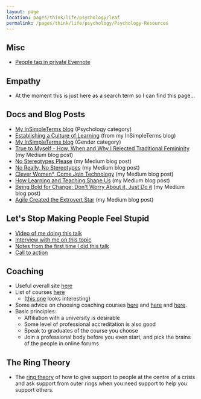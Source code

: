 ```yaml
---
layout: page
location: pages/think/life/psychology/leaf
permalink: /pages/think/life/psychology/Psychology-Resources
---
```


## Misc

- [People tag in private Evernote](https://www.evernote.com/client/web?login=true#?an=true&n=c6728fa7-bf99-40eb-afd5-6be578cdcd45&query=tag%1FPeople%1FtagGuid%3A3274cc21-c643-4b8e-a494-263b358f463e%1Eview%3AVIEW%2FALL_NOTES&)

## Empathy

- At the moment this is just here as a search term so I can find this page...

## Docs and Blog Posts

- [My InSimpleTerms blog](https://insimpleterms.blog/category/psychology) (Psychology category)
- [Establishing a Culture of Learning](https://insimpleterms.blog/how-to-establish-a-culture-of-learning) (from my InSimpleTerms blog)
- [My InSimpleTerms blog](https://insimpleterms.blog/category/gender) (Gender category)
- [True to Myself - How, When and Why I Rejected Traditional Femininity](https://medium.com/a-woman-in-technology/true-to-myself-how-when-and-why-i-rejected-traditional-femininity-2920ed572d60) (my Medium blog post)
- [No Stereotypes Please](https://medium.com/a-woman-in-technology/no-stereotypes-please-43ed2583a8af) (my Medium blog post)
- [No Really, No Stereotypes](https://medium.com/a-woman-in-technology/no-really-no-stereotypes-35b842056ac4) (my Medium blog post)
- [Clever Women*, Come Join Technology](https://medium.com/a-woman-in-technology/clever-women-come-join-me-773cf7fc8dc8) (my Medium blog post)
- [How Learning and Teaching Shape Us](https://medium.com/a-woman-in-technology/how-learning-and-teaching-shape-us-3e6333b8c7ba) (my Medium blog post)
- [Being Bold for Change: Don't Worry About it, Just Do it](https://medium.com/a-woman-in-technology/being-bold-for-change-part-1-dont-worry-about-it-just-do-it-59a76bdcd070) (my Medium blog post)
- [Agile Created the Extrovert Star](https://medium.com/a-woman-in-technology/agile-created-the-extrovert-star-e1e256af5cd9) (my Medium blog post)

## Let's Stop Making People Feel Stupid

- [Video of me doing this talk](https://www.youtube.com/watch?v=DSn47NA0rVg&t=5s)
- [Interview with me on this topic](https://www.solutionsiq.com/resource/agile-amped-podcast/lets-stop-making-people-feel-stupid/)
- [Notes from the first time I did this talk](https://insimpleterms.blog/lets-stop-making-people-feel-stupid-2)
- [Call to action](https://insimpleterms.blog/lets-stop-making-people-feel-stupid)

## Coaching

- Useful overall site [here](https://new.coachingnetwork.org.uk/)
- List of courses [here](http://www.coachingnetwork.org.uk/information-portal/TrainingAndAccreditation/Default.asp)
    - ([this one](http://www.coachingnetwork.org.uk/information-portal/TrainingAndAccreditation/Default.asp?t=detail&cid=ALL&oid=59) looks interesting)
- Some advice on choosing coaching courses [here](http://www.cognitivebehaviouralcoachingworks.com/which-is-the-best-coach-training-course/) and [here](https://positivepsychology.com/coaching-courses/) and [here](https://www.personneltoday.com/hr/the-qualification-game-what-coaching-qualifications-are-really-worth/).
- Basic principles:
    - Affiliation with a university is desirable
    - Some level of professional accreditation is also good
    - Speak to graduates of the course you choose
    - Join a professional body before you even start, and pick the brains of the people in online forums

## The Ring Theory

- The [ring theory](https://www.psychologytoday.com/gb/blog/promoting-hope-preventing-suicide/201705/ring-theory-helps-us-bring-comfort-in) of how to give support to people at the centre of a crisis and ask support from outer rings when you need support to help you support others.